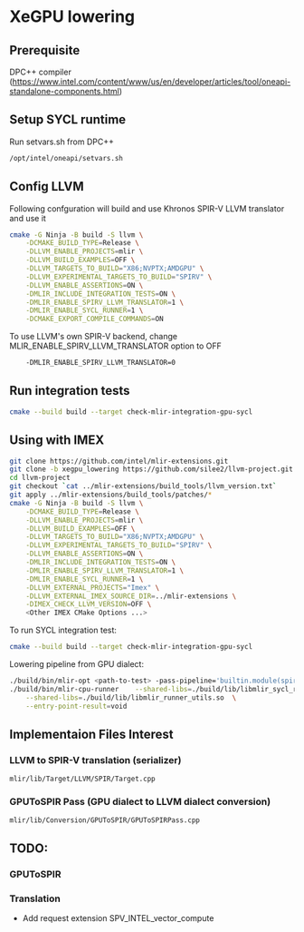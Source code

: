 # XeGPU lowering
## Prerequisite
DPC++ compiler (https://www.intel.com/content/www/us/en/developer/articles/tool/oneapi-standalone-components.html)

## Setup SYCL runtime
Run setvars.sh from DPC++
```sh
/opt/intel/oneapi/setvars.sh
```

## Config LLVM
Following confguration will build and use Khronos SPIR-V LLVM translator and use it
```sh
cmake -G Ninja -B build -S llvm \
    -DCMAKE_BUILD_TYPE=Release \
    -DLLVM_ENABLE_PROJECTS=mlir \
    -DLLVM_BUILD_EXAMPLES=OFF \
    -DLLVM_TARGETS_TO_BUILD="X86;NVPTX;AMDGPU" \
    -DLLVM_EXPERIMENTAL_TARGETS_TO_BUILD="SPIRV" \
    -DLLVM_ENABLE_ASSERTIONS=ON \
    -DMLIR_INCLUDE_INTEGRATION_TESTS=ON \
    -DMLIR_ENABLE_SPIRV_LLVM_TRANSLATOR=1 \
    -DMLIR_ENABLE_SYCL_RUNNER=1 \
    -DCMAKE_EXPORT_COMPILE_COMMANDS=ON
```
To use LLVM's own SPIR-V backend, change MLIR_ENABLE_SPIRV_LLVM_TRANSLATOR option to OFF
```sh
    -DMLIR_ENABLE_SPIRV_LLVM_TRANSLATOR=0
```


## Run integration tests
```sh
cmake --build build --target check-mlir-integration-gpu-sycl
```

## Using with IMEX
```sh
git clone https://github.com/intel/mlir-extensions.git
git clone -b xegpu_lowering https://github.com/silee2/llvm-project.git
cd llvm-project
git checkout `cat ../mlir-extensions/build_tools/llvm_version.txt`
git apply ../mlir-extensions/build_tools/patches/*
cmake -G Ninja -B build -S llvm \
    -DCMAKE_BUILD_TYPE=Release \
    -DLLVM_ENABLE_PROJECTS=mlir \
    -DLLVM_BUILD_EXAMPLES=OFF \
    -DLLVM_TARGETS_TO_BUILD="X86;NVPTX;AMDGPU" \
    -DLLVM_EXPERIMENTAL_TARGETS_TO_BUILD="SPIRV" \
    -DLLVM_ENABLE_ASSERTIONS=ON \
    -DMLIR_INCLUDE_INTEGRATION_TESTS=ON \
    -DMLIR_ENABLE_SPIRV_LLVM_TRANSLATOR=1 \
    -DMLIR_ENABLE_SYCL_RUNNER=1 \
    -DLLVM_EXTERNAL_PROJECTS="Imex" \
    -DLLVM_EXTERNAL_IMEX_SOURCE_DIR=../mlir-extensions \
    -DIMEX_CHECK_LLVM_VERSION=OFF \
    <Other IMEX CMake Options ...>
```
To run SYCL integration test:
```sh
cmake --build build --target check-mlir-integration-gpu-sycl
```
Lowering pipeline from GPU dialect:
```sh
./build/bin/mlir-opt <path-to-test> -pass-pipeline='builtin.module(spir-attach-target{module=test.* chip=XeHPC ver=v1.0 caps=Kernel},func.func(gpu-async-region),gpu.module(map-memref-spirv-storage-class{client-api=opencl},convert-gpu-to-spir),func.func(llvm-request-c-wrappers),convert-scf-to-cf,convert-cf-to-llvm,convert-arith-to-llvm,convert-math-to-llvm,convert-func-to-llvm,gpu-to-llvm{use-bare-pointers-for-kernels=true},gpu-module-to-binary{format=bin},expand-strided-metadata,lower-affine,finalize-memref-to-llvm,reconcile-unrealized-casts)' | \
./build/bin/mlir-cpu-runner    --shared-libs=./build/lib/libmlir_sycl_runtime.so  \
    --shared-libs=./build/lib/libmlir_runner_utils.so  \
    --entry-point-result=void
```

## Implementaion Files Interest
### LLVM to SPIR-V translation (serializer)
```
mlir/lib/Target/LLVM/SPIR/Target.cpp
```
### GPUToSPIR Pass (GPU dialect to LLVM dialect conversion)
```
mlir/lib/Conversion/GPUToSPIR/GPUToSPIRPass.cpp
```

## TODO:
### GPUToSPIR
### Translation
- Add request extension SPV_INTEL_vector_compute
